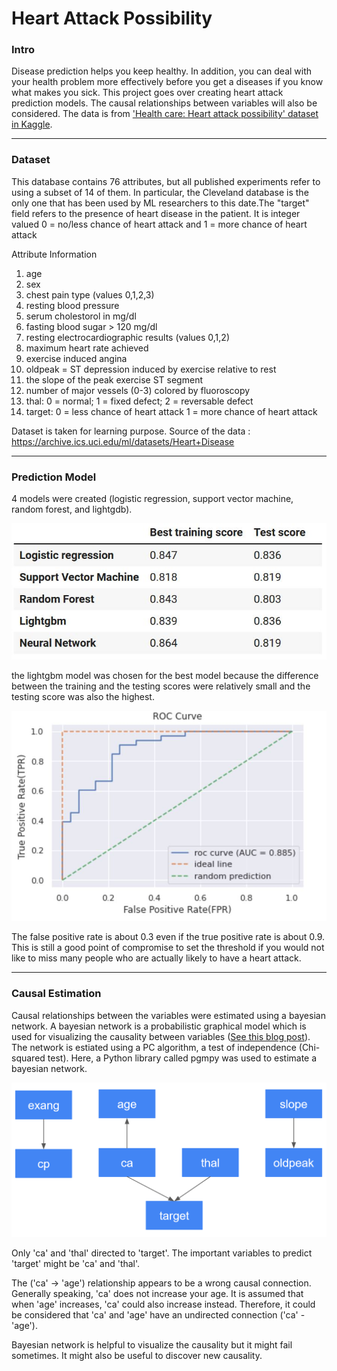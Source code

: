 # Heart Attack Possibility

### Intro
Disease prediction helps you keep healthy. In addition, you can deal with your health problem more effectively before you get a diseases if you know what makes you sick. This project goes over creating heart attack prediction models. The causal relationships between variables will also be considered. The data is from ['Health care: Heart attack possibility' dataset in Kaggle](https://www.kaggle.com/nareshbhat/health-care-data-set-on-heart-attack-possibility).

---

### Dataset
This database contains 76 attributes, but all published experiments refer to using a subset of 14 of them. In particular, the Cleveland database is the only one that has been used by ML researchers to
this date.The "target" field refers to the presence of heart disease in the patient. It is integer valued 0 = no/less chance of heart attack and 1 = more chance of heart attack

Attribute Information
1) age
2) sex
3) chest pain type (values 0,1,2,3)
4) resting blood pressure
5) serum cholestorol in mg/dl
6) fasting blood sugar > 120 mg/dl
7) resting electrocardiographic results (values 0,1,2)
8) maximum heart rate achieved
9) exercise induced angina
10) oldpeak = ST depression induced by exercise relative to rest
11) the slope of the peak exercise ST segment
12) number of major vessels (0-3) colored by fluoroscopy
13) thal: 0 = normal; 1 = fixed defect; 2 = reversable defect
14) target: 0 = less chance of heart attack 1 = more chance of heart attack

Dataset is taken for learning purpose. Source of the data : https://archive.ics.uci.edu/ml/datasets/Heart+Disease

---

### Prediction Model
4 models were created (logistic regression, support vector machine, random forest, and lightgdb).

![model_scores](./model_scores.JPG)

the lightgbm model was chosen for the best model because the difference between the training and the testing scores were relatively small and the testing score was also the highest.

![roc_curve](roc_curve.JPG)

The false positive rate is about 0.3 even if the true positive rate is about 0.9. This is still a good point of compromise to set the threshold if you would not like to miss many people who are actually likely to have a heart attack.


---

### Causal Estimation
Causal relationships between the variables were estimated using a bayesian network. A bayesian network is a probabilistic graphical model which is used for visualizing the causality between variables ([See this blog post](https://deepmind.com/blog/article/Causal_Bayesian_Networks)). The network is estiated using a PC algorithm, a test of independence (Chi-squared test). Here, a Python library called pgmpy was used to estimate a bayesian network.

![The bayesian network](dag.PNG)

Only 'ca' and 'thal' directed to 'target'. The important variables to predict 'target' might be 'ca' and 'thal'.

The ('ca' -> 'age') relationship appears to be a wrong causal connection. Generally speaking, 'ca' does not increase your age. It is assumed that when 'age' increases, 'ca' could also increase instead. Therefore, it could be considered that 'ca' and 'age' have an undirected connection ('ca' - 'age').

Bayesian network is helpful to visualize the causality but it might fail sometimes. It might also be useful to discover new causality.
